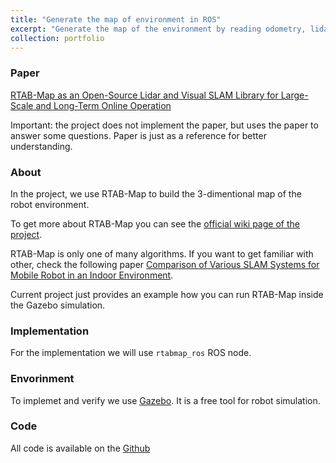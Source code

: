 ```yaml
---
title: "Generate the map of environment in ROS"
excerpt: "Generate the map of the environment by reading odometry, lidar and camera data<br/><img src='/images/projects/MapCreation.png'>"
collection: portfolio
---
```



### Paper

[RTAB-Map as an Open-Source Lidar and Visual SLAM Library for Large-Scale and Long-Term Online Operation](https://introlab.3it.usherbrooke.ca/mediawiki-introlab/images/7/7a/Labbe18JFR_preprint.pdf)

Important: the project does not implement the paper, but uses the paper to answer some questions. Paper is just as a reference for better understanding.


### About

In the project, we use RTAB-Map to build the 3-dimentional map of the robot environment.

To get more about RTAB-Map you can see the [official wiki page of the project](http://wiki.ros.org/rtabmap_ros).

RTAB-Map is only one of many algorithms. If you want to get familiar with other, check the following paper [Comparison of Various SLAM Systems for Mobile Robot in an Indoor Environment](https://www.researchgate.net/publication/328007381_Comparison_of_Various_SLAM_Systems_for_Mobile_Robot_in_an_Indoor_Environment).

Current project just provides an example how you can run RTAB-Map inside the Gazebo simulation.


### Implementation

For the implementation we will use `rtabmap_ros` ROS node.


### Envorinment

To implemet and verify we use [Gazebo](http://gazebosim.org/). It is a free tool for robot simulation.


### Code

All code is available on the [Github](https://github.com/kurbakov/generate-map-from-robot)
